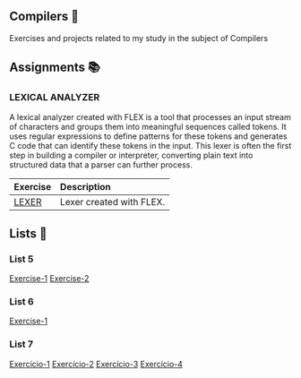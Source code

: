 ## Compilers :ledger: 
Exercises and projects related to my study in the subject of Compilers

## Assignments :books: 

### LEXICAL ANALYZER

A lexical analyzer created with FLEX is a tool that processes an input stream of characters and groups them into meaningful sequences called tokens. It uses regular expressions to define patterns for these tokens and generates C code that can identify these tokens in the input. This lexer is often the first step in building a compiler or interpreter, converting plain text into structured data that a parser can further process.

| Exercise    | Description                           |
| :--------------  | :--------------------------------- |
| [LEXER](https://github.com/BeatrizPassoni/Compilers/tree/d193d1cb49baab5643d718fa16aa0e5c1a1da175/LEXICAL)  | Lexer created with FLEX. |

## Lists 📄

### List 5 

[Exercise-1](https://github.com/BeatrizPassoni/Compilers/blob/d193d1cb49baab5643d718fa16aa0e5c1a1da175/LISTA_5/LISTA_5_EXERCICIO_1.c) 
[Exercise-2](https://github.com/BeatrizPassoni/Compilers/blob/d193d1cb49baab5643d718fa16aa0e5c1a1da175/LISTA_5/LISTA_5_EXERCICIO_2.c)  

### List 6 

[Exercise-1](https://github.com/BeatrizPassoni/Compilers/tree/d193d1cb49baab5643d718fa16aa0e5c1a1da175/LISTA_6) 

### List 7 

[Exercício-1](https://github.com/BeatrizPassoni/Compilers/tree/d193d1cb49baab5643d718fa16aa0e5c1a1da175/LISTA_7/EXERCICIO_1)
[Exercício-2](https://github.com/BeatrizPassoni/Compilers/tree/d193d1cb49baab5643d718fa16aa0e5c1a1da175/LISTA_7/EXERCICIO_2)
[Exercício-3](https://github.com/BeatrizPassoni/Compilers/tree/d193d1cb49baab5643d718fa16aa0e5c1a1da175/LISTA_7/EXERCICIO_3)
[Exercício-4](https://github.com/BeatrizPassoni/Compilers/tree/d193d1cb49baab5643d718fa16aa0e5c1a1da175/LISTA_7/EXERCICIO_4)


